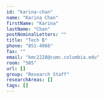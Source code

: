 ```yaml
---
id: "karina-chan"
name: "Karina Chan"
firstName: "Karina"
lastName: "Chan"
postNominalLetters: ""
title: "Tech B"
phone: "851-4966"
fax: ""
email: "kmc2228@cumc.columbia.edu"
room: "505"
url: []
group: "Research Staff"
researchAreas: []
tags: []
---
```

